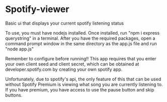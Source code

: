 # Spotify-viewer
Basic ui that displays your current spotify listening status

To use, you must have nodejs installed. Once installed, run "npm i express querystring" in a terminal.
After you have the required packages, open a command prompt window in the same directory as the app.js file and run "node app.js"

Remember to configure before running!! This app requires that you enter your own client seed and client secret, which can be obtained at developer.spotify.com by creating your own spotify app. 

Unfortunately, due to spotify's api, the only feature of this that can be used without Spotify Premium is viewing what song you are currently listening to. If you have premium, you have access to use the pause button and skip buttons.
